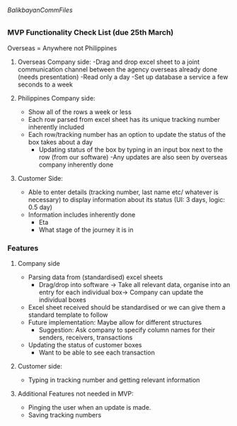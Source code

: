 ###### BalikbayanCommFiles

### MVP Functionality Check List (due 25th March)
Overseas = Anywhere not Philippines

1. Overseas Company side:
	-Drag and drop excel sheet to a joint communication channel between the agency overseas already done (needs presentation)
	-Read only  a day
	-Set up database a service a few seconds to a week

2. Philippines Company side:
	- Show all of the rows a week or less
	- Each row parsed from excel sheet has its unique tracking number inherently included
	- Each row/tracking number has an option to update the status of the box takes about a day
		- Updating status of the box by typing in an input box next to the row (from our software) 
	-Any updates are also seen by overseas company inherently done
	
3. Customer Side:
	- Able to enter details (tracking number, last name etc/ whatever is necessary) to display information about its status (UI: 3 days, logic: 0.5 day)
	- Information includes inherently done
		- Eta
		- What stage of the journey it is in

### Features
1. Company side
	- Parsing data from (standardised) excel sheets
		- Drag/drop into software → Take all relevant data, organise into an entry for each individual box→ Company can update the individual boxes
	- Excel sheet received should be standardised or we can give them a standard template to follow
	- Future implementation: Maybe allow for different structures
		- Suggestion: Ask company to specify column names for their senders, receivers, transactions
	- Updating the status of customer boxes
		- Want to be able to see each transaction
		
2. Customer side:
	- Typing in tracking number and getting relevant information
	
3. Additional Features not needed in MVP:
	- Pinging the user when an update is made.
	- Saving tracking numbers


